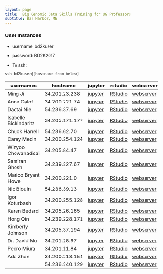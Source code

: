 ```yaml
---
layout: page
title:  Big Genomic Data Skills Training for UG Professors
subtitle: Bar Harbor, ME
---
```


### User Instances

- username: bd2kuser
- password: BD2K2017

- To ssh: 
```
ssh bd2kuser@[hostname from below]
```

| usernames             | hostname       | jupyter                               | rstudio                               | webserver                          | terminal                                |
|-----------------------|----------------|---------------------------------------|---------------------------------------|------------------------------------|-----------------------------------------|
| Ming Ji               | 34.201.23.238  | [jupyter](http://34.201.23.238:8888)  | [RStudio](http://34.201.23.238:8787)  | [webserver](http://34.201.23.238)  | [terminal](http://34.201.23.238:57574)  |
| Anne Calof            | 34.200.221.74  | [jupyter](http://34.200.221.74:8888)  | [RStudio](http://34.200.221.74:8787)  | [webserver](http://34.200.221.74)  | [terminal](http://34.200.221.74:57574)  |
| Daotai Nie            | 54.236.37.69   | [jupyter](http://54.236.37.69:8888)   | [RStudio](http://54.236.37.69:8787)   | [webserver](http://54.236.37.69)   | [terminal](http://54.236.37.69:57574)   |
| Isabelle Bichindaritz | 34.205.171.177 | [jupyter](http://34.205.171.177:8888) | [RStudio](http://34.205.171.177:8787) | [webserver](http://34.205.171.177) | [terminal](http://34.205.171.177:57574) |
| Chuck Harrell         | 54.236.62.70   | [jupyter](http://54.236.62.70:8888)   | [RStudio](http://54.236.62.70:8787)   | [webserver](http://54.236.62.70)   | [terminal](http://54.236.62.70:57574)   |
| Carey Medin           | 34.200.254.124 | [jupyter](http://34.200.254.124:8888) | [RStudio](http://34.200.254.124:8787) | [webserver](http://34.200.254.124) | [terminal](http://34.200.254.124:57574) |
| Winyoo Chowanadisai   | 34.205.84.47   | [jupyter](http://34.205.84.47:8888)   | [RStudio](http://34.205.84.47:8787)   | [webserver](http://34.205.84.47)   | [terminal](http://34.205.84.47:57574)   |
| Samiran Ghosh         | 34.239.227.67  | [jupyter](http://34.239.227.67:8888)  | [RStudio](http://34.239.227.67:8787)  | [webserver](http://34.239.227.67)  | [terminal](http://34.239.227.67:57574)  |
| Marico Bryant Howe    | 34.200.221.0   | [jupyter](http://34.200.221.0:8888)   | [RStudio](http://34.200.221.0:8787)   | [webserver](http://34.200.221.0)   | [terminal](http://34.200.221.0:57574)   |
| Nic Blouin            | 54.236.39.13   | [jupyter](http://54.236.39.13:8888)   | [RStudio](http://54.236.39.13:8787)   | [webserver](http://54.236.39.13)   | [terminal](http://54.236.39.13:57574)   |
| Igor Koturbash        | 34.200.255.128 | [jupyter](http://34.200.255.128:8888) | [RStudio](http://34.200.255.128:8787) | [webserver](http://34.200.255.128) | [terminal](http://34.200.255.128:57574) |
| Karen Bedard          | 34.205.26.165  | [jupyter](http://34.205.26.165:8888)  | [RStudio](http://34.205.26.165:8787)  | [webserver](http://34.205.26.165)  | [terminal](http://34.205.26.165:57574)  |
| Hong Qin              | 34.239.228.171 | [jupyter](http://34.239.228.171:8888) | [RStudio](http://34.239.228.171:8787) | [webserver](http://34.239.228.171) | [terminal](http://34.239.228.171:57574) |
| Kimberly Johnson      | 34.205.37.194  | [jupyter](http://34.205.37.194:8888)  | [RStudio](http://34.205.37.194:8787)  | [webserver](http://34.205.37.194)  | [terminal](http://34.205.37.194:57574)  |
| Dr. David Mu          | 34.201.28.97   | [jupyter](http://34.201.28.97:8888)   | [RStudio](http://34.201.28.97:8787)   | [webserver](http://34.201.28.97)   | [terminal](http://34.201.28.97:57574)   |
| Pedro Miura           | 34.201.11.84   | [jupyter](http://34.201.11.84:8888)   | [RStudio](http://34.201.11.84:8787)   | [webserver](http://34.201.11.84)   | [terminal](http://34.201.11.84:57574)   |
| Ada Zhan              | 34.200.218.154 | [jupyter](http://34.200.218.154:8888) | [RStudio](http://34.200.218.154:8787) | [webserver](http://34.200.218.154) | [terminal](http://34.200.218.154:57574) |
|                       | 54.236.240.129 | [jupyter](http://54.236.240.129:8888) | [RStudio](http://54.236.240.129:8787) | [webserver](http://54.236.240.129) | [terminal](http://54.236.240.129:57574) |

